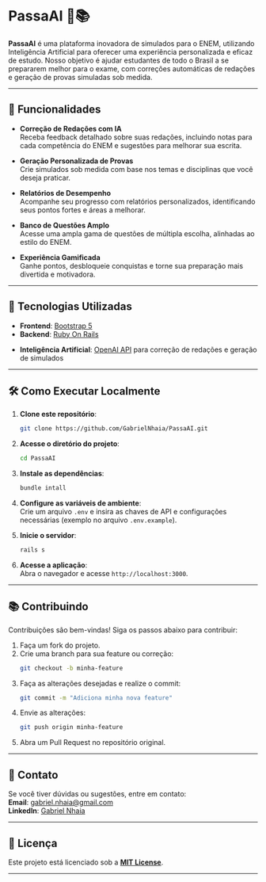 # PassaAI 🧠📚

**PassaAI** é uma plataforma inovadora de simulados para o ENEM, utilizando Inteligência Artificial para oferecer uma experiência personalizada e eficaz de estudo. Nosso objetivo é ajudar estudantes de todo o Brasil a se prepararem melhor para o exame, com correções automáticas de redações e geração de provas simuladas sob medida.

---

## 🌟 Funcionalidades

- **Correção de Redações com IA**  
  Receba feedback detalhado sobre suas redações, incluindo notas para cada competência do ENEM e sugestões para melhorar sua escrita.

- **Geração Personalizada de Provas**  
  Crie simulados sob medida com base nos temas e disciplinas que você deseja praticar.

- **Relatórios de Desempenho**  
  Acompanhe seu progresso com relatórios personalizados, identificando seus pontos fortes e áreas a melhorar.

- **Banco de Questões Amplo**  
  Acesse uma ampla gama de questões de múltipla escolha, alinhadas ao estilo do ENEM.

- **Experiência Gamificada**  
  Ganhe pontos, desbloqueie conquistas e torne sua preparação mais divertida e motivadora.

---

## 🚀 Tecnologias Utilizadas

- **Frontend**: [Bootstrap 5](https://getbootstrap.com/docs/5.0/getting-started/introduction/)  
- **Backend**: [Ruby On Rails](https://guides.rubyonrails.org/)
<!-- - **Banco de Dados**: [PostgreSQL](https://www.postgresql.org/)   -->
- **Inteligência Artificial**: [OpenAI API](https://openai.com/api) para correção de redações e geração de simulados  
<!-- - **Hospedagem**: [AWS](https://aws.amazon.com/)   -->

---

## 🛠️ Como Executar Localmente

1. **Clone este repositório**:
   ```bash
   git clone https://github.com/GabrielNhaia/PassaAI.git
   ```

2. **Acesse o diretório do projeto**:
   ```bash
   cd PassaAI
   ```

3. **Instale as dependências**:
   ```bash
   bundle intall
   ```

4. **Configure as variáveis de ambiente**:  
   Crie um arquivo `.env` e insira as chaves de API e configurações necessárias (exemplo no arquivo `.env.example`).

5. **Inicie o servidor**:
   ```bash
   rails s
   ```

6. **Acesse a aplicação**:  
   Abra o navegador e acesse `http://localhost:3000`.

---

## 📚 Contribuindo

Contribuições são bem-vindas! Siga os passos abaixo para contribuir:  

1. Faça um fork do projeto.  
2. Crie uma branch para sua feature ou correção:  
   ```bash
   git checkout -b minha-feature
   ```  
3. Faça as alterações desejadas e realize o commit:  
   ```bash
   git commit -m "Adiciona minha nova feature"
   ```  
4. Envie as alterações:  
   ```bash
   git push origin minha-feature
   ```  
5. Abra um Pull Request no repositório original.

---

## 📧 Contato

Se você tiver dúvidas ou sugestões, entre em contato:  
**Email**: [gabriel.nhaia@gmail.com](mailto:gabriel.nhaia@gmail.com)  
**LinkedIn**: [Gabriel Nhaia](https://linkedin.com/in/gabrielnhaia)  

---

## 📜 Licença

Este projeto está licenciado sob a **[MIT License](LICENSE)**.  

---
